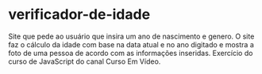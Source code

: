 # verificador-de-idade
Site que pede ao usuário que insira um ano de nascimento e genero. O site faz o cálculo da idade com base na data atual e no ano digitado e mostra a foto de uma pessoa de acordo com as informações inseridas.
Exercício do curso de JavaScript do canal Curso Em Vídeo.

